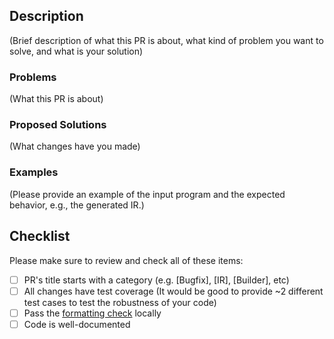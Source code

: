 <!--- Copyright Allo authors. All Rights Reserved. -->
<!--- SPDX-License-Identifier: Apache-2.0  -->

## Description ##
(Brief description of what this PR is about, what kind of problem you want to solve, and what is your solution)

### Problems ###
(What this PR is about)


### Proposed Solutions ###
(What changes have you made)


### Examples ###
(Please provide an example of the input program and the expected behavior, e.g., the generated IR.)


## Checklist ##

Please make sure to review and check all of these items:
- [ ] PR's title starts with a category (e.g. [Bugfix], [IR], [Builder], etc)
- [ ] All changes have test coverage (It would be good to provide ~2 different test cases to test the robustness of your code)
- [ ] Pass the [formatting check](https://cornell-zhang.github.io/allo/developer/index.html#id1) locally
- [ ] Code is well-documented
